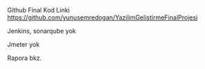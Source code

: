 Github Final Kod Linki
	https://github.com/yunusemredogan/YazilimGelistirmeFinalProjesi
	
	
Jenkins, sonarqube yok

Jmeter yok

Rapora bkz.